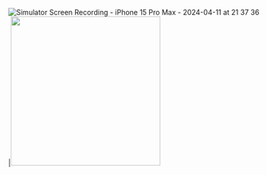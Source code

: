 ![Simulator Screen Recording - iPhone 15 Pro Max - 2024-04-11 at 21 37 36](https://github.com/kazo0/NavApp/assets/4793020/abaa4927-58a1-4d07-aeb3-a273fd22e468)|<img width="300" src="https://github.com/kazo0/NavApp/assets/4793020/6f5e7f05-6f5b-4e06-8629-f7a5cbe5ccaf" />
